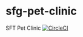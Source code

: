 # sfg-pet-clinic
SFT Pet Clinic
[![CircleCI](https://circleci.com/gh/springframeworkguru/sfg-pet-clinic.svg?style=svg)](https://app.circleci.com/pipelines/github/udayanga91/sfg-pet-clinic?branch=master)
